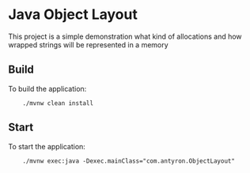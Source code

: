 # Java Object Layout

This project is a simple demonstration what kind of allocations 
and how wrapped strings will be represented in a memory 

## Build

To build the application:

```
    ./mvnw clean install
```

## Start

To start the application:

```
    ./mvnw exec:java -Dexec.mainClass="com.antyron.ObjectLayout"
```